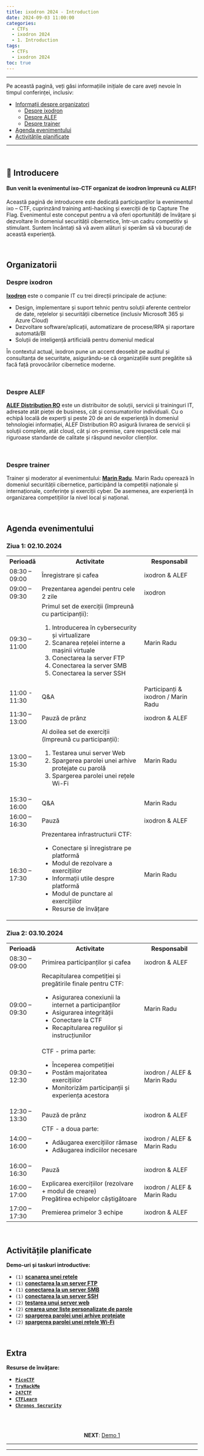 ```yaml
---
title: ixodron 2024 - Introduction
date: 2024-09-03 11:00:00
categories:
  - CTFs
  - ixodron 2024
  - 1. Introduction
tags:
  - CTFs
  - ixodron 2024
toc: true
---
```


---
Pe această pagină, veți găsi informațiile inițiale de care aveți nevoie în timpul conferinței, inclusiv:

- [Informații despre organizatori](#organizatorii)
  - [Despre ixodron](#despre-ixodron)
  - [Despre ALEF](#despre-alef)
  - [Despre trainer](#despre-trainer)
- [Agenda evenimentului](#agenda-evenimentului)
- [Activitățile planificate](#activitățile-planificate)

---
<!-- more -->

<br>

## 👾 Introducere

#### Bun venit la evenimentul ixo-CTF organizat de ixodron împreună cu ALEF!

Această pagină de introducere este dedicată participanților la evenimentul ixo – CTF, cuprinzând training anti-hacking și exerciții de tip Capture The Flag. Evenimentul este conceput pentru a vă oferi oportunități de învățare și dezvoltare în domeniul securității cibernetice, într-un cadru competitiv și stimulant. 
Suntem încântați să vă avem alături și sperăm să vă bucurați de această experiență.


<br>

## Organizatorii

### Despre ixodron

<a href="https://ixodron.ro" target="_">**Ixodron**</a> este o companie IT cu trei direcții principale de acțiune:
- Design, implementare și suport tehnic pentru soluții aferente centrelor de date, rețelelor și securității cibernetice (inclusiv Microsoft 365 și Azure Cloud)
- Dezvoltare software/aplicații, automatizare de procese/RPA și raportare automată/BI
- Soluții de inteligență artificială pentru domeniul medical

În contextul actual, ixodron pune un accent deosebit pe auditul și consultanța de securitate, asigurându-se că organizațiile sunt pregătite să facă față provocărilor cibernetice moderne.

<br>

### Despre ALEF

<a href="https://www.alef.com/ro/" target="_">**ALEF Distribution RO**</a> este un distribuitor de soluții, servicii și traininguri IT, adresate atât pieței de business, cât și consumatorilor individuali. Cu o echipă locală de experți și peste 20 de ani de experiență în domeniul tehnologiei informației, ALEF Distribution RO asigură livrarea de servicii și soluții complete, atât cloud, cât și on-premise, care respectă cele mai riguroase standarde de calitate și răspund nevoilor clienților.

<br>

### Despre trainer

Trainer și moderator al evenimentului: <a href="https://www.linkedin.com/in/radumarin001/" target="_blank">**Marin Radu**</a>.
Marin Radu operează în domeniul securității cibernetice, participând la competiții naționale și internaționale, conferințe și exerciții cyber. De asemenea, are experiență în organizarea competițiilor la nivel local și național.


<br>

## Agenda evenimentului

### Ziua 1: 02.10.2024

<table>
  <tr>
    <th style="width:15%">Perioadă</th>
    <th style="width:55%">Activitate</th>
    <th style="width:30%">Responsabil</th>
  </tr>
  <tr>
    <td>08:30 – 09:00</td>
    <td>Înregistrare și cafea</td>
    <td>ixodron & ALEF</td>
  </tr>
  <tr>
    <td>09:00 – 09:30</td>
    <td>Prezentarea agendei pentru cele 2 zile</td>
    <td>ixodron</td>
  </tr>
  <tr>
    <td>09:30 – 11:00</td>
    <td>
      Primul set de exerciții (împreună cu participanții):
      <ol>
        <li>Introducerea în cybersecurity și virtualizare</li>
        <li>Scanarea rețelei interne a mașinii virtuale</li>
        <li>Conectarea la server FTP</li>
        <li>Conectarea la server SMB</li>
        <li>Conectarea la server SSH</li>
      </ol>
    </td>
    <td>Marin Radu</td>
  </tr>
  <tr>
    <td>11:00 - 11:30</td>
    <td>Q&A</td>
    <td>Participanți & ixodron / Marin Radu</td>
  </tr>
  <tr>
    <td>11:30 – 13:00</td>
    <td>Pauză de prânz</td>
    <td>ixodron & ALEF</td>
  </tr>
  <tr>
    <td>13:00 – 15:30</td>
    <td>
      Al doilea set de exerciții (împreună cu participanții):
      <ol>
        <li>Testarea unui server Web</li>
        <li>Spargerea parolei unei arhive protejate cu parolă</li>
        <li>Spargerea parolei unei rețele Wi-Fi</li>
      </ol>
    </td>
    <td>Marin Radu</td>
  </tr>
  <tr>
    <td>15:30 – 16:00</td>
    <td>Q&A</td>
    <td>Marin Radu</td>
  </tr>
  <tr>
    <td>16:00 – 16:30</td>
    <td>Pauză</td>
    <td>ixodron & ALEF</td>
  </tr>
  <tr>
    <td>16:30 – 17:30</td>
    <td>
      Prezentarea infrastructurii CTF:
      <ul>
        <li>Conectare și înregistrare pe platformă</li>
        <li>Modul de rezolvare a exercițiilor</li>
        <li>Informații utile despre platformă</li>
        <li>Modul de punctare al exercițiilor</li>
        <li>Resurse de învățare</li>
      </ul>
    </td>
    <td>Marin Radu</td>
  </tr>
</table>

### Ziua 2: 03.10.2024

<table>
  <tr>
    <th style="width:15%">Perioadă</th>
    <th style="width:55%">Activitate</th>
    <th style="width:30%">Responsabil</th>
  </tr>
  <tr>
    <td>08:30 – 09:00</td>
    <td>Primirea participanților și cafea</td>
    <td>ixodron & ALEF</td>
  </tr>
  <tr>
    <td>09:00 – 09:30</td>
    <td>
      Recapitularea competiției și pregătirile finale pentru CTF:
      <ul>
        <li>Asigurarea conexiunii la internet a participanților</li>
        <li>Asigurarea integrității</li>
        <li>Conectare la CTF</li>
        <li>Recapitularea regulilor și instrucțiunilor</li>
      </ul>
    </td>
    <td>Marin Radu</td>
  </tr>
  <tr>
    <td>09:30 – 12:30</td>
    <td>
      CTF - prima parte:
      <ul>
        <li>Începerea competiției</li>
        <li>Postăm majoritatea exercițiilor</li>
        <li>Monitorizăm participanții și experiența acestora</li>
      </ul>
    </td>
    <td>ixodron / ALEF & Marin Radu</td>
  </tr>
  <tr>
    <td>12:30 – 13:30</td>
    <td>Pauză de prânz</td>
    <td>ixodron & ALEF</td>
  </tr>
  <tr>
    <td>14:00 – 16:00</td>
    <td>
      CTF - a doua parte:
      <ul>
        <li>Adăugarea exercițiilor rămase</li>
        <li>Adăugarea indiciilor necesare</li>
      </ul>
    </td>
    <td>ixodron / ALEF & Marin Radu</td>
  </tr>
  <tr>
    <td>16:00 – 16:30</td>
    <td>Pauză</td>
    <td>ixodron & ALEF</td>
  </tr>
  <tr>
    <td>16:00 – 17:00</td>
    <td>
      Explicarea exercițiilor (rezolvare + modul de creare) <br> Pregătirea echipelor câștigătoare
    </td>
    <td>ixodron / ALEF & Marin Radu</td>
  </tr>
  <tr>
    <td>17:00 – 17:30</td>
    <td>Premierea primelor 3 echipe</td>
    <td>ixodron & ALEF</td>
  </tr>
</table>

<br>

## Activitățile planificate

**Demo-uri și taskuri introductive:**

- `(1)` <a href="https://chronossec.site/CTFs/ixodron/Demo/1/#1-Scanarea-retelei" target="_blank">**scanarea unei rețele**</a>
- `(1)` <a href="https://chronossec.site/CTFs/ixodron/Demo/1/#2-Server-FTP" target="_blank">**conectarea la un server FTP**</a>
- `(1)` <a href="https://chronossec.site/CTFs/ixodron/Demo/1/#3-Server-SMB" target="_blank">**conectarea la un server SMB**</a>
- `(1)` <a href="https://chronossec.site/CTFs/ixodron/Demo/1/#4-Server-SSH" target="_blank">**conectarea la un server SSH**</a>
- `(2)` <a href="https://chronossec.site/CTFs/ixodron/Demo/2/#1-Server-web" target="_blank">**testarea unui server web**</a>
- `(2)` <a href="https://chronossec.site/CTFs/ixodron/Demo/2/#2-Parole-personalizate" target="_blank">**crearea unor liste personalizate de parole**</a>
- `(2)` <a href="https://chronossec.site/CTFs/ixodron/Demo/2/#3-Arhiva-ZIP" target="_blank">**spargerea parolei unei arhive protejate**</a>
- `(2)` <a href="https://chronossec.site/CTFs/ixodron/Demo/2/#4-Wi-Fi" target="_blank">**spargerea parolei unei rețele Wi-Fi**</a>


<br>

## Extra
**Resurse de învățare:**
- <a href="https://play.picoctf.org/practice" target="_blank">**`PicoCTF`**</a>
- <a href="https://tryhackme.com/hacktivities?tab=search" target="_blank">**`TryHackMe`**</a>
- <a href="https://247ctf.com/dashboard" target="_blank">**`247CTF`**</a>
- <a href="https://ctflearn.com/challenge/1/browse" target="_blank">**`CTFLearn`**</a>
- <a href="https://chronos-security.notion.site/Learning-resources-652c504eb73b46daa5fa5a79be840624?pvs=4" target="_blank">**`Chronos Secrurity`**</a>

<br>
<br>

<p style="text-align:center">
  <b>NEXT</b>: <a href="/CTFs/ixodron/Demo/1/" target="_blank">Demo 1</a>
</p>

---
---